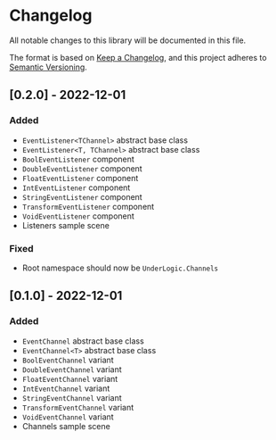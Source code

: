 # Changelog
All notable changes to this library will be documented in this file.

The format is based on [Keep a Changelog](https://keepachangelog.com/en/1.0.0/),
and this project adheres to [Semantic Versioning](https://semver.org/spec/v2.0.0.html).

## [0.2.0] - 2022-12-01

### Added

- `EventListener<TChannel>` abstract base class
- `EventListener<T, TChannel>` abstract base class
- `BoolEventListener` component
- `DoubleEventListener` component
- `FloatEventListener` component
- `IntEventListener` component
- `StringEventListener` component
- `TransformEventListener` component
- `VoidEventListener` component
- Listeners sample scene

### Fixed

- Root namespace should now be `UnderLogic.Channels`

## [0.1.0] - 2022-12-01

### Added

- `EventChannel` abstract base class
- `EventChannel<T>` abstract base class
- `BoolEventChannel` variant
- `DoubleEventChannel` variant
- `FloatEventChannel` variant
- `IntEventChannel` variant
- `StringEventChannel` variant
- `TransformEventChannel` variant
- `VoidEventChannel` variant
- Channels sample scene
